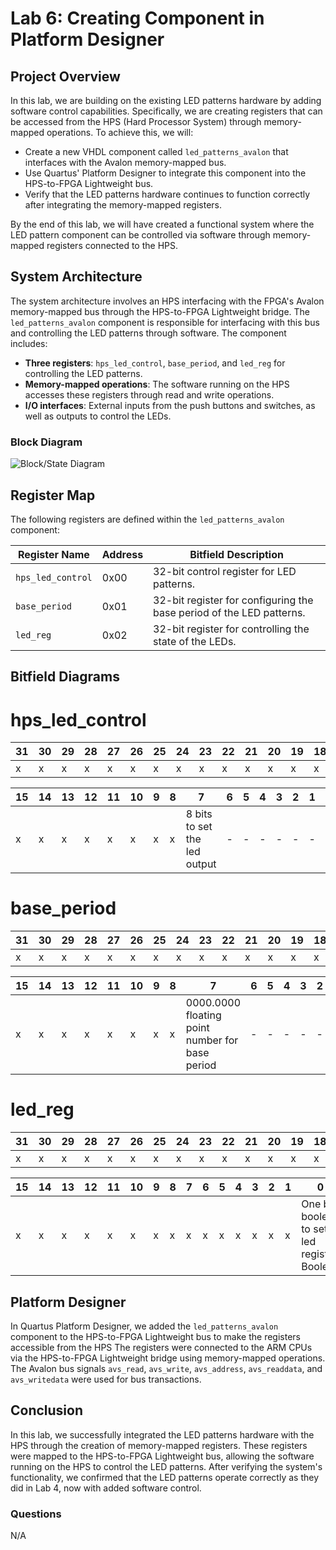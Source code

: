 # Lab 6: Creating Component in Platform Designer

## Project Overview
In this lab, we are building on the existing LED patterns hardware by adding software control capabilities. Specifically, we are creating registers that can be accessed from the HPS (Hard Processor System) through memory-mapped operations. To achieve this, we will:
- Create a new VHDL component called `led_patterns_avalon` that interfaces with the Avalon memory-mapped bus.
- Use Quartus' Platform Designer to integrate this component into the HPS-to-FPGA Lightweight bus.
- Verify that the LED patterns hardware continues to function correctly after integrating the memory-mapped registers.

By the end of this lab, we will have created a functional system where the LED pattern component can be controlled via software through memory-mapped registers connected to the HPS.

## System Architecture
The system architecture involves an HPS interfacing with the FPGA's Avalon memory-mapped bus through the HPS-to-FPGA Lightweight bridge. The `led_patterns_avalon` component is responsible for interfacing with this bus and controlling the LED patterns through software. The component includes:
- **Three registers**: `hps_led_control`, `base_period`, and `led_reg` for controlling the LED patterns.
- **Memory-mapped operations**: The software running on the HPS accesses these registers through read and write operations.
- **I/O interfaces**: External inputs from the push buttons and switches, as well as outputs to control the LEDs.

### Block Diagram
![Block/State Diagram](/assets/Lab6BlockDiagram.png)

## Register Map
The following registers are defined within the `led_patterns_avalon` component:

| Register Name        | Address | Bitfield Description                                      |
|----------------------|---------|----------------------------------------------------------|
| `hps_led_control`    | 0x00    | 32-bit control register for LED patterns.                |
| `base_period`        | 0x01    | 32-bit register for configuring the base period of the LED patterns. |
| `led_reg`            | 0x02    | 32-bit register for controlling the state of the LEDs.    |

## Bitfield Diagrams

# hps_led_control
| 31  | 30  | 29  | 28  | 27  | 26  | 25  | 24  | 23  | 22  | 21  | 20  | 19  | 18  | 17  | 16  |
|-----|-----|-----|-----|-----|-----|-----|-----|-----|-----|-----|-----|-----|-----|-----|-----|
|  x  |  x  |  x  |  x  |  x  |  x  |  x  |  x  |  x  |  x  |  x  |  x  |  x  |  x  |  x  |  x  |

| 15  | 14  | 13  | 12  | 11  | 10  | 9   | 8   | 7   | 6   | 5   | 4   | 3   | 2   | 1   | 0   |
|-----|-----|-----|-----|-----|-----|-----|-----|-----|-----|-----|-----|-----|-----|-----|-----|
|  x  |  x  |  x  |  x  |  x  |  x  |  x  |  x  |        8 bits to set the led output           |-|-|-|-|-|-|-|


# base_period
| 31  | 30  | 29  | 28  | 27  | 26  | 25  | 24  | 23  | 22  | 21  | 20  | 19  | 18  | 17  | 16  |
|-----|-----|-----|-----|-----|-----|-----|-----|-----|-----|-----|-----|-----|-----|-----|-----|
|  x  |  x  |  x  |  x  |  x  |  x  |  x  |  x  |  x  |  x  |  x  |  x  |  x  |  x  |  x  |  x  |

| 15  | 14  | 13  | 12  | 11  | 10  | 9   | 8   | 7   | 6   | 5   | 4   | 3   | 2   | 1   | 0   |
|-----|-----|-----|-----|-----|-----|-----|-----|-----|-----|-----|-----|-----|-----|-----|-----|
|  x  |  x  |  x  |  x  |  x  |  x  |  x  |  x  |0000.0000 floating point number for base period|-|-|-|-|-|-|-|

# led_reg
| 31  | 30  | 29  | 28  | 27  | 26  | 25  | 24  | 23  | 22  | 21  | 20  | 19  | 18  | 17  | 16  |
|-----|-----|-----|-----|-----|-----|-----|-----|-----|-----|-----|-----|-----|-----|-----|-----|
|  x  |  x  |  x  |  x  |  x  |  x  |  x  |  x  |  x  |  x  |  x  |  x  |  x  |  x  |  x  |  x  |

| 15  | 14  | 13  | 12  | 11  | 10  | 9   | 8   | 7   | 6   | 5   | 4   | 3   | 2   | 1   | 0   |
|-----|-----|-----|-----|-----|-----|-----|-----|-----|-----|-----|-----|-----|-----|-----|-----|
|  x  |  x  |  x  |  x  |  x  |  x  |  x  |  x  |  x  |  x  |  x  |  x  |  x  |  x  |  x  | One bit boolean to set led register Boolean    |

## Platform Designer
In Quartus Platform Designer, we added the `led_patterns_avalon` component to the HPS-to-FPGA Lightweight bus to make the registers accessible from the HPS The registers were connected to the ARM CPUs via the HPS-to-FPGA Lightweight bridge using memory-mapped operations. The Avalon bus signals `avs_read`, `avs_write`, `avs_address`, `avs_readdata`, and `avs_writedata` were used for bus transactions.

## Conclusion
In this lab, we successfully integrated the LED patterns hardware with the HPS through the creation of memory-mapped registers. These registers were mapped to the HPS-to-FPGA Lightweight bus, allowing the software running on the HPS to control the LED patterns. After verifying the system's functionality, we confirmed that the LED patterns operate correctly as they did in Lab 4, now with added software control.

### Questions
N/A
